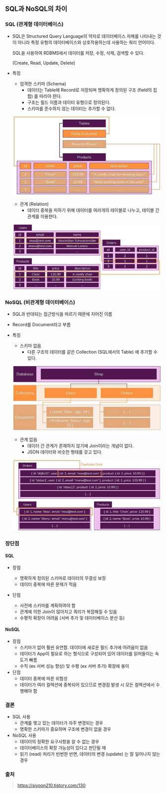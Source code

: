## SQL과 NoSQL의 차이





### SQL (관계형 데이터베이스)

- SQL은 Structured Query Language의 약자로 데이터베이스 자체를 나타내는 것이 아니라 특정 유형의 데이터베이스와 상호작용하는데 사용하는 쿼리 언어이다.

  SQL을 사용하여 RDBMS에서 데이터를 저장, 수정, 삭제, 검색할 수 있다.

  (Create, Read, Update, Delete)

- 특징

  - 엄격한 스키마 (Schema)
    - 데이터는 Table에 Record로 저장되며 명확하게 정의된 구조 (field의 집합) 를 따라야 한다.
    - 구조는 필드 이름과 데이터 유형으로 정의된다.
    - 스키마를 준수하지 않는 데이터는 추가할 수 없다.

  ![image-20210906211517021](md-images/image-20210906211517021.png)

  - 관계 (Relation)
    - 데이터 중복을 피하기 위해 데이터를 여러개의 테이블로 나누고, 테이블 간 관계를 이용한다.

  ![image-20210906211541485](md-images/image-20210906211541485.png)





### NoSQL (비관계형 데이터베이스)

- SQL과 반대되는 접근방식을 따르기 때문에 지어진 이름

- Record를 Document라고 부름

- 특징

  - 스키마 없음
    - 다른 구조의 데이터를 같은 Collection (SQL에서의 Table) 에 추가할 수 있다.

  ![image-20210906211802582](md-images/image-20210906211802582.png)

  - 관계 없음
    - 데이터 간 관계가 존재하지 않기에 Join이라는 개념이 없다.
    - JSON 데이터와 비슷한 형태를 갖고 있다.

  ![image-20210906211825914](md-images/image-20210906211825914.png)





### 장단점

#### SQL

- 장점
  - 명확하게 정의된 스키마로 데이터의 무결성 보장
  - 데이터 중복에 따른 문제가 적음

- 단점
  - 사전에 스키마를 계획하여야 함
  - 관계에 의한 Join이 많아지고 쿼리가 복잡해질 수 있음
  - 수평적 확장이 어려움 (서버 추가 및 데이터베이스 분산 등)

#### NoSQL

- 장점
  - 스키마가 없어 훨씬 유연함. 데이터에 새로운 필드 추가에 어려움이 없음
  - 데이터가 App이 필요로 하는 형식으로 구성되어 있어 데이터를 읽어들이는 속도가 빠름
  - 수직 (ex 서버 성능 향상) 및 수평 (ex 서버 추가) 확장에 용이
- 단점
  - 데이터 중복에 따른 위험성
  - 데이터가 여러 컬렉션에 중복되어 있으므로 변경점 발생 시 모든 컬렉션에서 수행해야 함

### 결론

- SQL 사용
  - 관계를 맺고 있는 데이터가 자주 변경되는 경우 
  - 명확한 스키마가 중요하며 구조에 변경이 없을 경우
- NoSQL 사용
  - 데이터의 정확한 요구사항을 알 수 없는 경우
  - 데이터베이스의 확장 가능성이 있다고 판단될 때
  - 읽기 (read) 처리가 빈번한 반면, 데이터의 변경 (update) 는 잘 일어나지 않는 경우





### 출처

> https://siyoon210.tistory.com/130
